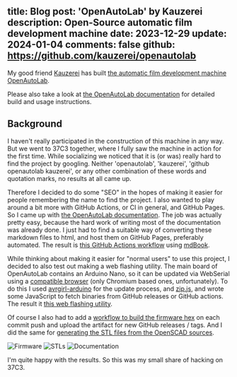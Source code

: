 title: Blog
post: 'OpenAutoLab' by Kauzerei
description: Open-Source automatic film development machine
date: 2023-12-29
update: 2024-01-04
comments: false
github: https://github.com/kauzerei/openautolab
---

My good friend [Kauzerei](https://github.com/kauzerei) has built [the automatic film development machine OpenAutoLab](https://github.com/kauzerei/openautolab).

<!--%
lightgallery([
    [ "https://www.youtube.com/watch?v=Ryzbz89Sy8g", "OpenAutoLab demo video" ],
    [ "img/openautolab_front.png", "OpenAutoLab without heating option" ],
    [ "img/openautolab_37c3.jpg", "OpenAutoLab with RGB LEDs at 37C3" ],
    [ "https://www.youtube.com/watch?v=qe7pgEp7S68", "Old OpenAutoLab demo video" ],
])
%-->

Please also take a look at [the OpenAutoLab documentation](https://kauzerei.github.io/openautolab/) for detailed build and usage instructions.

## Background

I haven't really participated in the construction of this machine in any way.
But we went to 37C3 together, where I fully saw the machine in action for the first time.
While socializing we noticed that it is (or was) really hard to find the project by googling.
Neither 'openautolab', 'kauzerei', 'github openautolab kauzerei', or any other combination of these words and quotation marks, no results at all came up.

Therefore I decided to do some "SEO" in the hopes of making it easier for people remembering the name to find the project.
I also wanted to play around a bit more with GitHub Actions, or CI in general, and GitHub Pages.
So I came up with [the OpenAutoLab documentation](https://kauzerei.github.io/openautolab/).
The job was actually pretty easy, because the hard work of writing most of the documentation was already done.
I just had to find a suitable way of converting these markdown files to html, and host them on GitHub Pages, preferably automated.
The result is [this GitHub Actions workflow](https://github.com/kauzerei/openautolab/blob/main/.github/workflows/deploy.yml) using [mdBook](https://rust-lang.github.io/mdBook/).

While thinking about making it easier for "normal users" to use this project, I decided to also test out making a web flashing utility.
The main board of OpenAutoLab contains an Arduino Nano, so it can be updated via WebSerial using a [compatible browser](https://developer.mozilla.org/en-US/docs/Web/API/Web_Serial_API#browser_compatibility) (only Chromium based ones, unfortunately).
To do this I used [avrgirl-arduino](https://github.com/sudevkrishnan/avrgirl-arduino) for the update process, and [zip.js](https://gildas-lormeau.github.io/zip.js/), and wrote some JavaScript to fetch binaries from GitHub releases or GitHub actions.
The result it [this web flashing utility](https://kauzerei.github.io/openautolab/web_update.html).

Of course I also had to add a [workflow to build the firmware hex](https://github.com/kauzerei/openautolab/blob/main/.github/workflows/compile.yml) on each commit push and upload the artifact for new GitHub releases / tags.
And I did the same for [generating the STL files from the OpenSCAD sources](https://github.com/kauzerei/openautolab/blob/main/.github/workflows/scad.yml).

![Firmware](https://github.com/kauzerei/openautolab/actions/workflows/compile.yml/badge.svg)
![STLs](https://github.com/kauzerei/openautolab/actions/workflows/scad.yml/badge.svg)
![Documentation](https://github.com/kauzerei/openautolab/actions/workflows/deploy.yml/badge.svg)

I'm quite happy with the results.
So this was my small share of hacking on 37C3.
